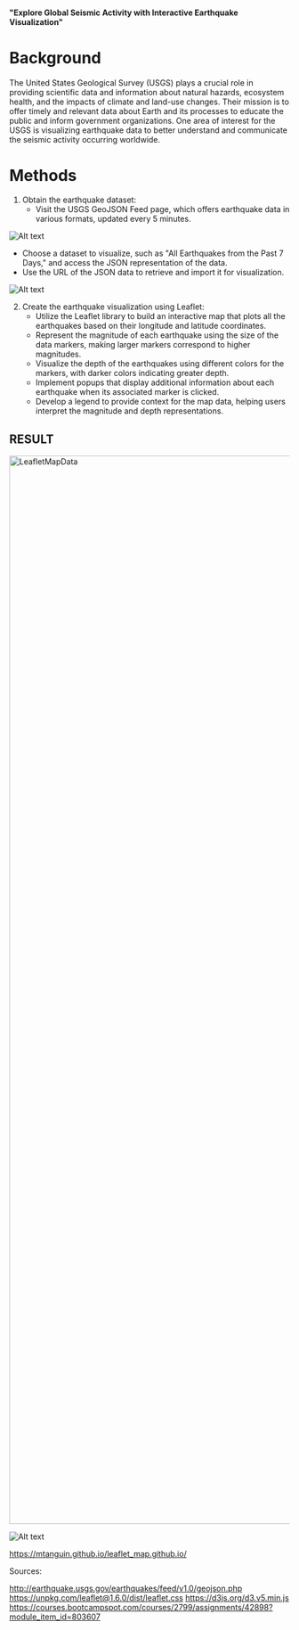 #### "Explore Global Seismic Activity with Interactive Earthquake Visualization"

# Background

The United States Geological Survey (USGS) plays a crucial role in providing scientific data and information about natural hazards, ecosystem health, and the impacts of climate and land-use changes. Their mission is to offer timely and relevant data about Earth and its processes to educate the public and inform government organizations. One area of interest for the USGS is visualizing earthquake data to better understand and communicate the seismic activity occurring worldwide.

# Methods

1. Obtain the earthquake dataset:
   - Visit the USGS GeoJSON Feed page, which offers earthquake data in various formats, updated every 5 minutes.
    
  ![Alt text](https://static.bc-edx.com/data/dl-1-2/m15/lms/img/3-Data.jpg)

   - Choose a dataset to visualize, such as "All Earthquakes from the Past 7 Days," and access the JSON representation of the data.
   - Use the URL of the JSON data to retrieve and import it for visualization.

![Alt text](https://static.bc-edx.com/data/dl-1-2/m15/lms/img/4-JSON.jpg)

2. Create the earthquake visualization using Leaflet:
   - Utilize the Leaflet library to build an interactive map that plots all the earthquakes based on their longitude and latitude coordinates.
   - Represent the magnitude of each earthquake using the size of the data markers, making larger markers correspond to higher magnitudes.
   - Visualize the depth of the earthquakes using different colors for the markers, with darker colors indicating greater depth.
   - Implement popups that display additional information about each earthquake when its associated marker is clicked.
   - Develop a legend to provide context for the map data, helping users interpret the magnitude and depth representations.


## RESULT

<img width="1918" alt="LeafletMapData" src="https://user-images.githubusercontent.com/114210481/219541964-da85821f-4b7b-48c0-b371-af50338edb07.png">

![Alt text](../result/LeafletMapData.png)


https://mtanguin.github.io/leaflet_map.github.io/


Sources:

http://earthquake.usgs.gov/earthquakes/feed/v1.0/geojson.php
https://unpkg.com/leaflet@1.6.0/dist/leaflet.css
https://d3js.org/d3.v5.min.js
https://courses.bootcampspot.com/courses/2799/assignments/42898?module_item_id=803607
